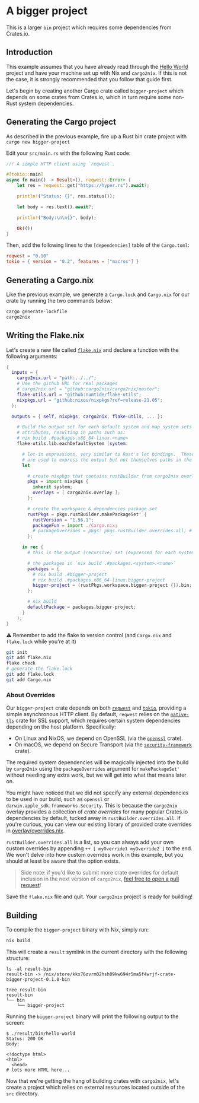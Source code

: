 # A bigger project

This is a larger `bin` project which requires some dependencies from Crates.io.

## Introduction

This example assumes that you have already read through the [Hello World]
project and have your machine set up with Nix and `cargo2nix`. If this is not
the case, it is strongly recommended that you follow that guide first.

[Hello World]: ../1-hello-world/README.md

Let's begin by creating another Cargo crate called `bigger-project` which
depends on some crates from Crates.io, which in turn require some non-Rust
system dependencies.

## Generating the Cargo project

As described in the previous example, fire up a Rust bin crate project with
`cargo new bigger-project`

Edit your `src/main.rs` with the following Rust code:

```rust
//! A simple HTTP client using `reqwest`.

#[tokio::main]
async fn main() -> Result<(), reqwest::Error> {
    let res = reqwest::get("https://hyper.rs").await?;

    println!("Status: {}", res.status());

    let body = res.text().await?;

    println!("Body:\n\n{}", body);

    Ok(())
}
```

Then, add the following lines to the `[dependencies]` table of the `Cargo.toml`:

```toml
reqwest = "0.10"
tokio = { version = "0.2", features = ["macros"] }
```

## Generating a Cargo.nix

Like the previous example, we generate a `Cargo.lock` and `Cargo.nix` for our
crate by running the two commands below:

```bash
cargo generate-lockfile
cargo2nix
```

## Writing the Flake.nix

Let's create a new file called [`flake.nix`] and declare a function with the
following arguments:

[`flake.nix`]: ./flake.nix

```nix
{
  inputs = {
    cargo2nix.url = "path:../../";
    # Use the github URL for real packages
    # cargo2nix.url = "github:cargo2nix/cargo2nix/master";
    flake-utils.url = "github:numtide/flake-utils";
    nixpkgs.url = "github:nixos/nixpkgs?ref=release-21.05";
  };

  outputs = { self, nixpkgs, cargo2nix, flake-utils, ... }:

    # Build the output set for each default system and map system sets into
    # attributes, resulting in paths such as:
    # nix build .#packages.x86_64-linux.<name>
    flake-utils.lib.eachDefaultSystem (system:

      # let-in expressions, very similar to Rust's let bindings.  These names
      # are used to express the output but not themselves paths in the output.
      let

        # create nixpkgs that contains rustBuilder from cargo2nix overlay
        pkgs = import nixpkgs {
          inherit system;
          overlays = [ cargo2nix.overlay ];
        };

        # create the workspace & dependencies package set
        rustPkgs = pkgs.rustBuilder.makePackageSet' {
          rustVersion = "1.56.1";
          packageFun = import ./Cargo.nix;
          # packageOverrides = pkgs: pkgs.rustBuilder.overrides.all; # Implied, if not specified
        };

      in rec {
        # this is the output (recursive) set (expressed for each system)

        # the packages in `nix build .#packages.<system>.<name>`
        packages = {
          # nix build .#bigger-project
          # nix build .#packages.x86_64-linux.bigger-project
          bigger-project = (rustPkgs.workspace.bigger-project {}).bin;
        };

        # nix build
        defaultPackage = packages.bigger-project;
      }
    );
}
```

:warning: Remember to add the flake to version control (and `Cargo.nix` and
`flake.lock` while you're at it)

```bash
git init
git add flake.nix
flake check
# generate the flake.lock
git add flake.lock
git add Cargo.nix
```

### About Overrides

Our `bigger-project` crate depends on both [`reqwest`] and [`tokio`], providing
a simple asynchronous HTTP client. By default, `reqwest` relies on the
[`native-tls`] crate for SSL support, which requires certain system dependencies
depending on the host platform.  Specifically:

* On Linux and NixOS, we depend on OpenSSL (via the [`openssl`] crate).
* On macOS, we depend on Secure Transport (via the [`security-framework`]
  crate).

[`reqwest`]: https://github.com/seanmonstar/reqwest
[`tokio`]: https://github.com/tokio-rs/tokio
[`native-tls`]: https://github.com/sfackler/rust-native-tls
[`openssl`]: https://github.com/sfackler/rust-openssl
[`security-framework`]: https://github.com/kornelski/rust-security-framework

The required system dependencies will be magically injected into the build by
`cargo2nix` using the `packageOverrides` argument for `makePackageSet'` without
needing any extra work, but we will get into what that means later on.

You might have noticed that we did not specify any external dependencies to be
used in our build, such as `openssl` or `darwin.apple_sdk.frameworks.Security`.
This is because the `cargo2nix` overlay provides a collection of _crate
overrides_ for many popular Crates.io dependencies by default, tucked away in
`rustBuilder.overrides.all`. If you're curious, you can view our existing
library of provided crate overrides in [overlay/overrides.nix].

[overlay/overrides.nix]: ../../overlay/overrides.nix

`rustBuilder.overrides.all` is a list, so you can always add your own custom
overrides by appending `++ [ myOverride1 myOverride2 ]` to the end. We won't
delve into how custom overrides work in this example, but you should at least be
aware that the option exists.

> Side note: if you'd like to submit more crate overrides for default inclusion
> in the next version of `cargo2nix`, [feel free to open a pull request]!

[feel free to open a pull request]: ./../../CONTRIBUTING.md

Save the `flake.nix` file and quit. Your `cargo2nix` project is ready for
building!

## Building

To compile the `bigger-project` binary with Nix, simply run:

```bash
nix build
```

This will create a `result` symlink in the current directory with the following
structure:

```text
ls -al result-bin
result-bin -> /nix/store/kkx76zvrm02hsh09kw694r5ma5f4wrjf-crate-bigger-project-0.1.0-bin

tree result-bin
result-bin
└── bin
    └── bigger-project

```

Running the `bigger-project` binary will print the following output to the
screen:

```text
$ ./result/bin/hello-world
Status: 200 OK
Body:

<!doctype html>
<html>
  <head>
# lots more HTML here...
```

Now that we're getting the hang of building crates with `cargo2nix`, let's
create a project which relies on external resources located outside of the `src`
directory.

